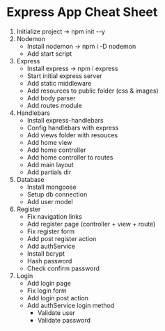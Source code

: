 # Express App Cheat Sheet

1. Initialize project -> npm init --y
2. Nodemon
    * Install nodemon -> npm i -D nodemon
    * Add start script
3. Express
    * Install express -> npm i express
    * Start initial express server
    * Add static middleware
    * Add resources to public folder (css & images)
    * Add body parser
    * Add routes module
4. Handlebars 
    * Install express-handlebars
    * Config handlebars with express
    * Add views folder with resouces
    * Add home view
    * Add home controller
    * Add home controller to routes
    * Add main layout
    * Add partials dir
5. Database
    * Install mongoose 
    * Setup db connection
    * Add user model 
6. Register
    * Fix navigation links
    * Add register page (controller + view + route)
    * Fix register form
    * Add post register action
    * Add authService
    * Install bcrypt
    * Hash password
    * Check confirm password
7. Login
    * Add login page
    * Fix login form
    * Add login post action
    * Add authService login method
        * Validate user
        * Validate password
        


